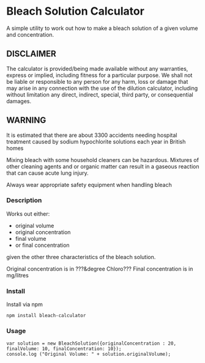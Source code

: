 # Bleach Solution Calculator

A simple utility to work out how to make a bleach solution of a given volume and concentration.

## DISCLAIMER

The calculator is provided/being made available  without any warranties, express or implied, including fitness for a particular purpose. We shall not be liable or responsible to any person for any harm, loss or damage that may arise in any connection with the use of the dilution calculator, including without limitation any direct, indirect, special, third party, or consequential damages.

## WARNING

It is estimated that there are about 3300 accidents needing hospital treatment caused by sodium hypochlorite solutions each year in British homes

Mixing bleach with some household cleaners can be hazardous.  Mixtures of other cleaning agents and or organic matter can result in a gaseous reaction that can cause acute lung injury.


Always wear appropriate safety equipment when handling bleach

### Description​​

Works out either:

  - original volume
  - original concentration
  - final volume
  - or final concentration

given the other three characteristics of the bleach solution.

Original concentration is in ???&degree Chloro???
Final concentration is in mg/litres

### Install

Install via npm

```
npm install bleach-calculator
```

### Usage

```
var solution = new BleachSolution({originalConcentration : 20, finalVolume: 10, finalConcentration: 10});
console.log ("Original Volume: " + solution.originalVolume);

```
